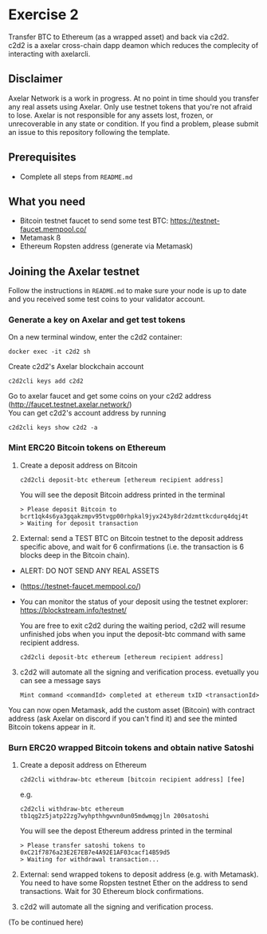 # Exercise 2
Transfer BTC to Ethereum (as a wrapped asset) and back via c2d2.\
c2d2 is a axelar cross-chain dapp deamon which reduces the complecity of interacting with axelarcli.

## Disclaimer 
Axelar Network is a work in progress. At no point in time should you transfer any real assets using Axelar. Only use testnet tokens that you're not afraid to lose. Axelar is not responsible for any assets lost, frozen, or unrecoverable in any state or condition. If you find a problem, please submit an issue to this repository following the template. 

## Prerequisites
- Complete all steps from `README.md`

## What you need
- Bitcoin testnet faucet to send some test BTC: https://testnet-faucet.mempool.co/
- Metamask ß
- Ethereum Ropsten address (generate via Metamask) 

## Joining the Axelar testnet

Follow the instructions in `README.md` to make sure your node is up to date and you received some test coins to your validator account. 


### Generate a key on Axelar and get test tokens
On a new terminal window, enter the c2d2 container:
```
docker exec -it c2d2 sh
```
Create c2d2's Axelar blockchain account
```
c2d2cli keys add c2d2
```

Go to axelar faucet and get some coins on your c2d2 address (http://faucet.testnet.axelar.network/)\
You can get c2d2's account address by running
```
c2d2cli keys show c2d2 -a
```

### Mint ERC20 Bitcoin tokens on Ethereum
1. Create a deposit address on Bitcoin
    ```
    c2d2cli deposit-btc ethereum [ethereum recipient address]
    ```
    You will see the deposit Bitcoin address printed in the terminal
    ```
    > Please deposit Bitcoin to bcrt1qk4s6ya3gqakzmpv95tvgp00rhpkal9jyx243y8dr2dzmttkcdurq4dqj4t
    > Waiting for deposit transaction
    ```
2. External: send a TEST BTC on Bitcoin testnet to the deposit address specific above, and wait for 6 confirmations (i.e. the transaction is 6 blocks deep in the Bitcoin chain). 
  - ALERT: DO NOT SEND ANY REAL ASSETS
  - (https://testnet-faucet.mempool.co/)
  - You can monitor the status of your deposit using the testnet explorer: https://blockstream.info/testnet/

    You are free to exit c2d2 during the waiting period, c2d2 will resume unfinished jobs when you input the deposit-btc command with same recipient address.

    ```
    c2d2cli deposit-btc ethereum [ethereum recipient address]
    ```
 3. c2d2 will automate all the signing and verification process.   evetually you can see a message says
    ```
    Mint command <commandId> completed at ethereum txID <transactionId>
    ```
You can now open Metamask, add the custom asset (Bitcoin) with contract address (ask Axelar on discord if you can't find it) and see the minted Bitcoin tokens appear in it. 

### Burn ERC20 wrapped Bitcoin tokens and obtain native Satoshi
1. Create a deposit address on Ethereum
   ```
   c2d2cli withdraw-btc ethereum [bitcoin recipient address] [fee]
   ```
   e.g. 
   ```
   c2d2cli withdraw-btc ethereum tb1qg2z5jatp22zg7wyhpthhgwvn0un05mdwmqgjln 200satoshi
   ```
   You will see the depost Ethereum address printed in the terminal
   ```
   > Please transfer satoshi tokens to 0xC21f7876a23E2E7EB7e4A92E1AF03cacf14B59d5
   > Waiting for withdrawal transaction...
   ```
2. External: send wrapped tokens to deposit address (e.g. with Metamask). You need to have some Ropsten testnet Ether on the address to send transactions. Wait for 30 Ethereum block confirmations. 

3. c2d2 will automate all the signing and verification process.

(To be continued here)